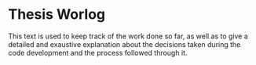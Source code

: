 # Thesis Worlog

This text is used to keep track of the work done so far, as well as to give a detailed and exaustive explanation about the decisions taken during the code development and the process followed through it. 
